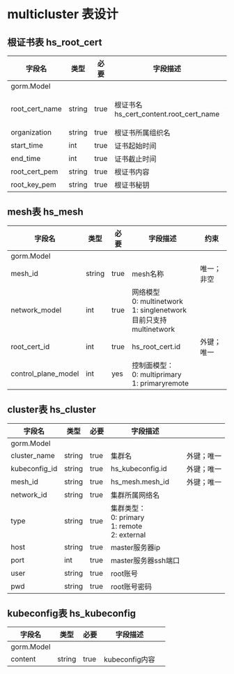 # multicluster 表设计

## 根证书表 hs_root_cert

| 字段名         | 类型   | 必要 | 字段描述                                   |            |
| -------------- | ------ | ---- | ------------------------------------------ | ---------- |
| gorm.Model     |        |      |                                            |            |
| root_cert_name | string | true | 根证书名<br>hs_cert_content.root_cert_name | 外键；唯一 |
| organization | string | true | 根证书所属组织名 |  |
| start_time | int | true | 证书起始时间 |  |
| end_time | int | true | 证书截止时间 |  |
| root_cert_pem  | string | true | 根证书内容 |            |
| root_key_pem   | string | true | 根证书秘钥 |            |

## mesh表 hs_mesh

| 字段名              | 类型   | 必要 | 字段描述                                                     | 约束       |
| ------------------- | ------ | ---- | ------------------------------------------------------------ | ---------- |
| gorm.Model          |        |      |                                                              |            |
| mesh_id             | string | true | mesh名称                                                     | 唯一；非空 |
| network_model       | int    | true | 网络模型<br/>0: multinetwork<br/>1: singlenetwork<br/>目前只支持multinetwork |            |
| root_cert_id        | int    | true | hs_root_cert.id                                              | 外键；唯一 |
| control_plane_model | int    | yes  | 控制面模型：<br>0: multiprimary<br>1: primaryremote          |            |

## cluster表 hs_cluster

| 字段名        | 类型   | 必要 | 字段描述                                             |            |
| ------------- | ------ | ---- | ---------------------------------------------------- | ---------- |
| gorm.Model    |        |      |                                                      |            |
| cluster_name  | string | true | 集群名                                               | 外键；唯一 |
| kubeconfig_id | string | true | hs_kubeconfig.id                                     | 外键；唯一 |
| mesh_id       | string | true | hs_mesh.mesh_id                                      | 外键；唯一 |
| network_id    | string | true | 集群所属网络名                                       |            |
| type          | string | true | 集群类型：<br>0: primary<br>1: remote<br>2: external |            |
|     host      | string |   true   | master服务器ip                                       ||
|     port      |  int   |   true   | master服务器ssh端口                                  ||
|     user      | string |   true   | root账号                                             ||
|      pwd      | string |   true   | root账号密码                                         ||

## kubeconfig表 hs_kubeconfig

| 字段名     | 类型   | 必要 | 字段描述       |      |
| ---------- | ------ | ---- | -------------- | ---- |
| gorm.Model |        |      |                |      |
| content    | string | true | kubeconfig内容 |      |

